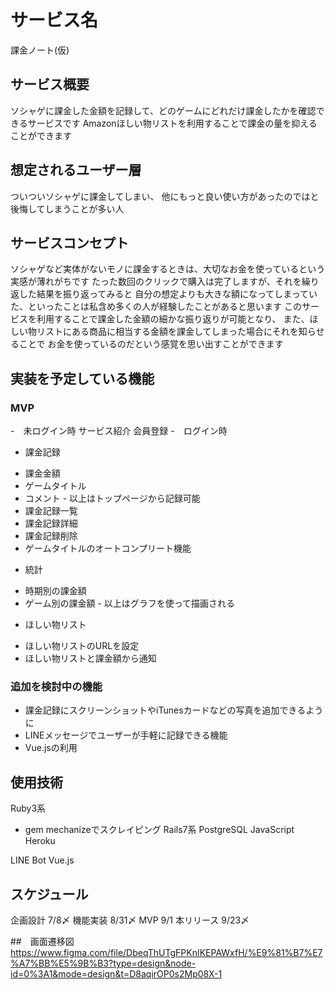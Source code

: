 # サービス名
課金ノート(仮)

## サービス概要
ソシャゲに課金した金額を記録して、どのゲームにどれだけ課金したかを確認できるサービスです
Amazonほしい物リストを利用することで課金の量を抑えることができます

## 想定されるユーザー層
ついついソシャゲに課金してしまい、
他にもっと良い使い方があったのではと後悔してしまうことが多い人

## サービスコンセプト
ソシャゲなど実体がないモノに課金するときは、大切なお金を使っているという実感が薄れがちです
たった数回のクリックで購入は完了しますが、それを繰り返した結果を振り返ってみると
自分の想定よりも大きな額になってしまっていた、といったことは私含め多くの人が経験したことがあると思います
このサービスを利用することで課金した金額の細かな振り返りが可能となり、
また、ほしい物リストにある商品に相当する金額を課金してしまった場合にそれを知らせることで
お金を使っているのだという感覚を思い出すことができます

## 実装を予定している機能
### MVP
-　未ログイン時
  サービス紹介
  会員登録
-　ログイン時
  - 課金記録
   * 課金金額
   * ゲームタイトル
   * コメント
    - 以上はトップページから記録可能
   * 課金記録一覧
   * 課金記録詳細
   * 課金記録削除
   * ゲームタイトルのオートコンプリート機能

  - 統計
   * 時期別の課金額
   * ゲーム別の課金額
    - 以上はグラフを使って描画される

  - ほしい物リスト
   * ほしい物リストのURLを設定
   * ほしい物リストと課金額から通知

### 追加を検討中の機能
* 課金記録にスクリーンショットやiTunesカードなどの写真を追加できるように
* LINEメッセージでユーザーが手軽に記録できる機能
* Vue.jsの利用


## 使用技術

Ruby3系
 - gem mechanizeでスクレイピング
Rails7系
PostgreSQL
JavaScript
Heroku

LINE Bot
Vue.js

## スケジュール
企画設計   7/8〆
機能実装   8/31〆
MVP       9/1
本リリース  9/23〆

##　画面遷移図
https://www.figma.com/file/DbeqThUTgFPKnIKEPAWxfH/%E9%81%B7%E7%A7%BB%E5%9B%B3?type=design&node-id=0%3A1&mode=design&t=D8aqirOP0s2Mp08X-1